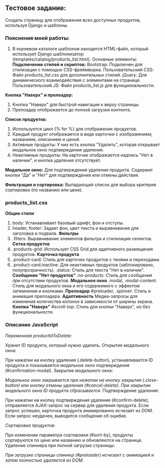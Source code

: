 ## Тестовое задание:
Создать страницу для отображения всех доступных продуктов, используя Django и шаблоны.

### Пояснения моей работы:
1) В корневом каталоге шаблонов находится HTML-файл, который использует Django шаблонизатор (templates/catalog/products_list.html). Основные элементы:
**Подключение стилей и скриптов:**
Bootstrap: Подключен для стилизации с помощью CSS-фреймворка.
Пользовательский CSS: Файл products_list.css для дополнительных стилей.
jQuery: Для динамического взаимодействия с элементами на странице.
Пользовательский JS: Файл products_list.js для функциональности.

**Кнопка "Наверх" и прелоадер:**

1) Кнопка "Наверх" для быстрой навигации к верху страницы.
2) Прелоадер отображается до полной загрузки контента.

**Список продуктов:**

1) Используется цикл {% for %} для отображения продуктов.
2) Каждый продукт отображается в виде карточки с изображением, названием, описанием и ценой.
3) Активные продукты: У них есть кнопка "Удалить", которая открывает модальное окно подтверждения удаления.
4) Неактивные продукты: На карточке отображается надпись "Нет в наличии", и кнопка удаления отсутствует.

**Модальное окно:**
Для подтверждения удаления продукта. Содержит кнопки "Да" и "Нет" для подтверждения или отмены действия.

**Фильтрация и сортировка:**
Выпадающий список для выбора критерия сортировки (по названию или цене).


### products_list.css
**Общие стили**
1) body: Устанавливает базовый шрифт, фон и отступы.
2) header, footer: Задает фон, цвет текста и выравнивание для заголовка и подвала.
**Фильтры**
1) .filters: Выравнивание элементов фильтра и стилизация селектов.
**Сетка продуктов**
1) .products-grid: Использует CSS Grid для адаптивного размещения продуктов.
**Карточка продукта**
1) .product-card: Стиль для карточек продуктов с тенями и переходами.
2) .product-card.inactive: Для неактивных продуктов (заблокировано, полупрозрачность).
.status: Стиль для текста "Нет в наличии".
**Сообщение "Нет продуктов"**
*.no-products: Стиль для сообщения при отсутствии продуктов.*
**Модальное окно**
.modal, .modal-content: Стиль для модального окна и его содержимого с эффектом затемнения и кнопками.
**Прелоадер**
#preloader, .spinner: Стиль и анимация прелоадера.
**Адаптивность**
Медиа-запросы для изменения количества колонок в зависимости от ширины экрана.
**Кнопка "Наверх"**
#scroll-top: Стиль для кнопки "Наверх", но без функциональности.

### Описание JavaScript
*Переменная productIdToDelete:*

Хранит ID продукта, который нужно удалить.
Открытие модального окна:

При нажатии на кнопку удаления (.delete-button), устанавливается ID продукта и показывается модальное окно подтверждения (#confirmation-modal).
Закрытие модального окна:

*Модальное окно закрывается при нажатии на кнопку закрытия (.close-button) или кнопку отмены удаления (#cancel-delete).
При закрытии модального окна ID продукта сбрасывается.*
Подтверждение удаления:

При нажатии на кнопку подтверждения удаления (#confirm-delete), отправляется AJAX-запрос на сервер для удаления продукта.
Если запрос успешен, карточка продукта анимированно исчезает из DOM.
Если запрос неудачен, выводится сообщение об ошибке.

*Сортировка продуктов:*

При изменении параметра сортировки (#sort-by), продукты сортируются по цене или названию и обновляются на странице.
Удаление спиннера при полной загрузке страницы:

*При загрузке страницы спиннер (#preloader) исчезает с анимацией и затем полностью удаляется из DOM.*


